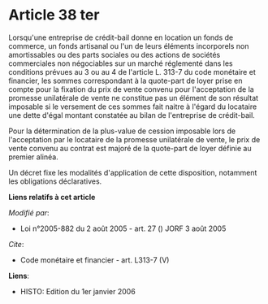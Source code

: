# Article 38 ter

Lorsqu'une entreprise de crédit-bail donne en location un fonds de commerce, un fonds artisanal ou l'un de leurs éléments
incorporels non amortissables ou des parts sociales ou des actions de sociétés commerciales non négociables sur un marché
réglementé dans les conditions prévues au 3 ou au 4 de l'article L. 313-7 du code monétaire et financier, les sommes
correspondant à la quote-part de loyer prise en compte pour la fixation du prix de vente convenu pour l'acceptation de la
promesse unilatérale de vente ne constitue pas un élément de son résultat imposable si le versement de ces sommes fait naitre
à l'égard du locataire une dette d'égal montant constatée au bilan de l'entreprise de crédit-bail. 

Pour la détermination de la plus-value de cession imposable lors de l'acceptation par le locataire de la promesse unilatérale
de vente, le prix de vente convenu au contrat est majoré de la quote-part de loyer définie au premier alinéa. 

Un décret fixe les modalités d'application de cette disposition, notamment les obligations déclaratives.

**Liens relatifs à cet article**

_Modifié par_:

  - Loi n°2005-882 du 2 août 2005 - art. 27 () JORF 3 août 2005

_Cite_:

  - Code monétaire et financier - art. L313-7 (V)

**Liens**:

  - HISTO: Edition du 1er janvier 2006
